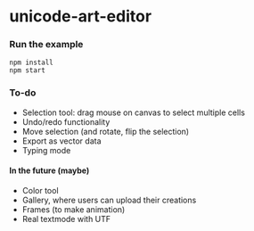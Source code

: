 unicode-art-editor
=====================

### Run the example

```
npm install
npm start
```

### To-do

* Selection tool: drag mouse on canvas to select multiple cells
* Undo/redo functionality
* Move selection (and rotate, flip the selection)
* Export as vector data
* Typing mode

#### In the future (maybe)

* Color tool
* Gallery, where users can upload their creations
* Frames (to make animation)
* Real textmode with UTF